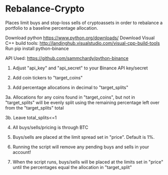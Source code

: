 # Rebalance-Crypto

Places limit buys and stop-loss sells of cryptoassets in order to rebalance a portfolio to a baseline percentage allocation. 

Download python https://www.python.org/downloads/
Download Visual C++ build tools: http://landinghub.visualstudio.com/visual-cpp-build-tools
Run pip install python-binance

API Used: https://github.com/sammchardy/python-binance

1. Adjust "api_key" and "api_secret" to your Binance API key/secret

2. Add coin tickers to "target_coins"

3. Add percentage allocations in decimal to "target_splits"

3a. Allocations for any coins found in "target_coins", but not in "target_splits" will be evenly split using the remaining percentage left 
over from the "target_splits" total 

3b. Leave total_splits<=1

4. All buys/sells/pricing is through BTC

5. Buys/sells are placed at the limit spread set in "price". Default is 1%.

6. Running the script will remove any pending buys and sells in your account!

7. When the script runs, buys/sells will be placed at the limits set in "price" until the percentages equal the allocation in "target_split"
